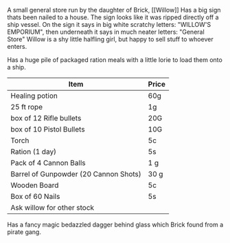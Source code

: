 A small general store run by the daughter of Brick, [[Willow]]
Has a big sign thats been nailed to a house. The sign looks like it was ripped directly off a ship vessel.
On the sign it says in big white scratchy letters: "WILLOW'S EMPORIUM", then underneath it says in much neater letters: "General Store"
Willow is a shy little halfling girl, but happy to sell stuff to whoever enters.

Has a huge pile of packaged ration meals with a little lorie to load them onto a ship.

| Item                                  | Price |
| ------------------------------------- | ----- |
| Healing potion                        | 60g   |
| 25 ft rope                            | 1g    |
| box of 12 Rifle bullets               | 20G   |
| box of 10 Pistol Bullets              | 10G   |
| Torch                                 | 5c    |
| Ration (1 day)                        | 5s    |
| Pack of 4 Cannon Balls                | 1 g   |
| Barrel of Gunpowder (20 Cannon Shots) | 30 g  |
| Wooden Board                          | 5c    |
| Box of 60 Nails                       | 5s    |
| Ask willow for other stock            |       |

Has a fancy magic bedazzled dagger behind glass which Brick found from a pirate gang.